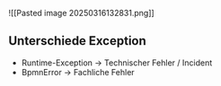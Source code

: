
![[Pasted image 20250316132831.png]]

## Unterschiede Exception

* Runtime-Exception -> Technischer Fehler / Incident
* BpmnError -> Fachliche Fehler